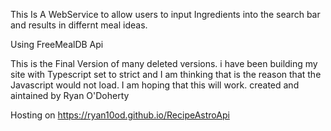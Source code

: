 This Is A WebService to allow users to input Ingredients into the search bar and results in differnt meal ideas.

Using FreeMealDB Api

This is the Final Version of many deleted versions.
i have been building my site with Typescript set to strict and I am thinking that is the reason that the Javascript would not load.
I am hoping that this will work.
created and aintained by Ryan O'Doherty

    
Hosting on https://ryan10od.github.io/RecipeAstroApi